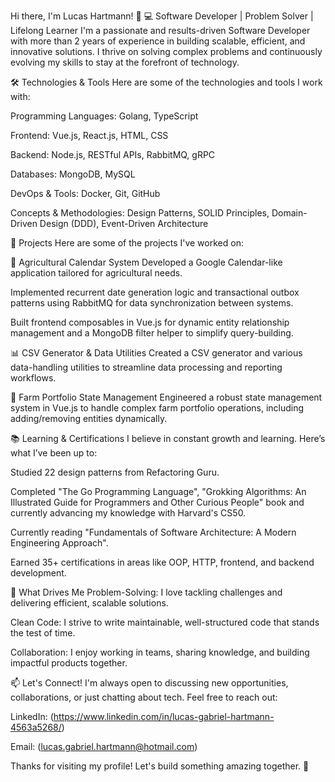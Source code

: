 Hi there, I'm Lucas Hartmann! 👋
💻 Software Developer | Problem Solver | Lifelong Learner
I'm a passionate and results-driven Software Developer with more than 2 years of experience in building scalable, efficient, and innovative solutions. I thrive on solving complex problems and continuously evolving my skills to stay at the forefront of technology.

🛠️ Technologies & Tools
Here are some of the technologies and tools I work with:

Programming Languages: Golang, TypeScript

Frontend: Vue.js, React.js, HTML, CSS

Backend: Node.js, RESTful APIs, RabbitMQ, gRPC

Databases: MongoDB, MySQL

DevOps & Tools: Docker, Git, GitHub

Concepts & Methodologies: Design Patterns, SOLID Principles, Domain-Driven Design (DDD), Event-Driven Architecture

🚀 Projects
Here are some of the projects I've worked on:

🌱 Agricultural Calendar System
Developed a Google Calendar-like application tailored for agricultural needs.

Implemented recurrent date generation logic and transactional outbox patterns using RabbitMQ for data synchronization between systems.

Built frontend composables in Vue.js for dynamic entity relationship management and a MongoDB filter helper to simplify query-building.

📊 CSV Generator & Data Utilities
Created a CSV generator and various data-handling utilities to streamline data processing and reporting workflows.

🧩 Farm Portfolio State Management
Engineered a robust state management system in Vue.js to handle complex farm portfolio operations, including adding/removing entities dynamically.

📚 Learning & Certifications
I believe in constant growth and learning. Here’s what I’ve been up to:

Studied 22 design patterns from Refactoring Guru.

Completed "The Go Programming Language", "Grokking Algorithms: An Illustrated Guide for Programmers and Other Curious People" book and currently advancing my knowledge with Harvard's CS50.

Currently reading "Fundamentals of Software Architecture: A Modern Engineering Approach".

Earned 35+ certifications in areas like OOP, HTTP, frontend, and backend development.

🌟 What Drives Me
Problem-Solving: I love tackling challenges and delivering efficient, scalable solutions.

Clean Code: I strive to write maintainable, well-structured code that stands the test of time.

Collaboration: I enjoy working in teams, sharing knowledge, and building impactful products together.

📫 Let's Connect!
I'm always open to discussing new opportunities, collaborations, or just chatting about tech. Feel free to reach out:

LinkedIn: (https://www.linkedin.com/in/lucas-gabriel-hartmann-4563a5268/)

Email: (lucas.gabriel.hartmann@hotmail.com)

Thanks for visiting my profile! Let's build something amazing together. 🚀
